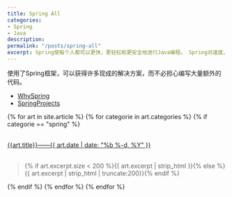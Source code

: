 ```yaml
---
title: Spring All
categories:
- Spring
- Java
description: 
permalink: "/posts/spring-all"
excerpt: Spring使每个人都可以更快，更轻松和更安全地进行Java编程。 Spring对速度，简单性和生产率的关注使其成为世界上最受欢迎的Java框架。
---
```


使用了Spring框架，可以获得许多现成的解决方案，而不必担心编写大量额外的代码。

+ [WhySpring](https://spring.io/why-spring)
+ [SpringProjects](https://spring.io/projects)


{% for art in site.article %}
{% for categorie in art.categories %}
{% if categorie == "spring" %}
<div>
    <br>
    <a class="articleLink" href="{{site.baseurl}}{{art.url}}">{{art.title}}——{{ art.date | date: "%b %-d, %Y" }}</a>
    <br/>
    <br/>
    <blockquote><p>{% if art.excerpt.size < 200 %}{{ art.excerpt | strip_html }}{% else %}{{ art.excerpt | strip_html | truncate:200}}{% endif %}</p></blockquote>
</div>
{% endif %}
{% endfor %}
{% endfor %}